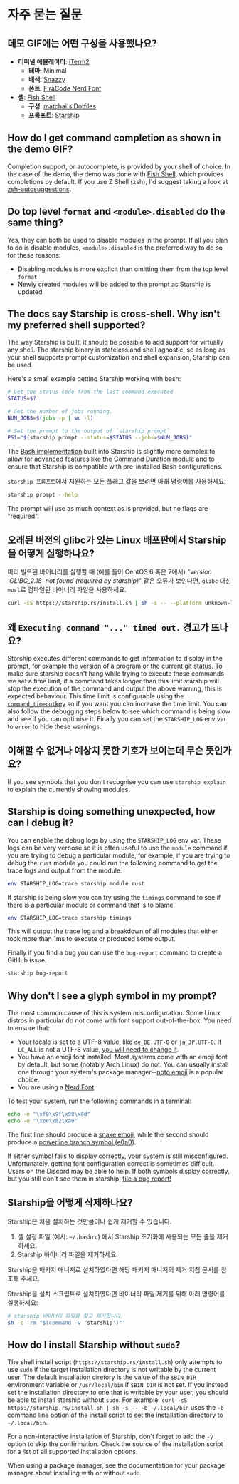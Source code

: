 # 자주 묻는 질문

## 데모 GIF에는 어떤 구성을 사용했나요?

- **터미널 에뮬레이터**: [iTerm2](https://iterm2.com/)
  - **테마**: Minimal
  - **배색**: [Snazzy](https://github.com/sindresorhus/iterm2-snazzy)
  - **폰트**: [FiraCode Nerd Font](https://www.nerdfonts.com/font-downloads)
- **셸**: [Fish Shell](https://fishshell.com/)
  - **구성**: [matchai's Dotfiles](https://github.com/matchai/dotfiles/blob/b6c6a701d0af8d145a8370288c00bb9f0648b5c2/.config/fish/config.fish)
  - **프롬프트**: [Starship](https://starship.rs/)

## How do I get command completion as shown in the demo GIF?

Completion support, or autocomplete, is provided by your shell of choice. In the case of the demo, the demo was done with [Fish Shell](https://fishshell.com/), which provides completions by default. If you use Z Shell (zsh), I'd suggest taking a look at [zsh-autosuggestions](https://github.com/zsh-users/zsh-autosuggestions).

## Do top level `format` and `<module>.disabled` do the same thing?

Yes, they can both be used to disable modules in the prompt. If all you plan to do is disable modules, `<module>.disabled` is the preferred way to do so for these reasons:

- Disabling modules is more explicit than omitting them from the top level `format`
- Newly created modules will be added to the prompt as Starship is updated

## The docs say Starship is cross-shell. Why isn't my preferred shell supported?

The way Starship is built, it should be possible to add support for virtually any shell. The starship binary is stateless and shell agnostic, so as long as your shell supports prompt customization and shell expansion, Starship can be used.

Here's a small example getting Starship working with bash:

```sh
# Get the status code from the last command executed
STATUS=$?

# Get the number of jobs running.
NUM_JOBS=$(jobs -p | wc -l)

# Set the prompt to the output of `starship prompt`
PS1="$(starship prompt --status=$STATUS --jobs=$NUM_JOBS)"
```

The [Bash implementation](https://github.com/starship/starship/blob/master/src/init/starship.bash) built into Starship is slightly more complex to allow for advanced features like the [Command Duration module](https://starship.rs/config/#command-duration) and to ensure that Starship is compatible with pre-installed Bash configurations.

`starship 프롬프트`에서 지원하는 모든 플래그 값을 보려면 아래 명령어를 사용하세요:

```sh
starship prompt --help
```

The prompt will use as much context as is provided, but no flags are "required".

## 오래된 버전의 glibc가 있는 Linux 배포판에서 Starship을 어떻게 실행하나요?

미리 빌드된 바이너리를 실행할 때 (예를 들어 CentOS 6 혹은 7에서) "_version 'GLIBC_2.18' not found (required by starship)_" 같은 오류가 보인다면, `glibc` 대신 `musl`로 컴파일된 바이너리 파일을 사용하세요.

```sh
curl -sS https://starship.rs/install.sh | sh -s -- --platform unknown-linux-musl
```

## 왜 `Executing command "..." timed out.` 경고가 뜨나요?

Starship executes different commands to get information to display in the prompt, for example the version of a program or the current git status. To make sure starship doesn't hang while trying to execute these commands we set a time limit, if a command takes longer than this limit starship will stop the execution of the command and output the above warning, this is expected behaviour. This time limit is configurable using the [`command_timeout`key](../config/#prompt) so if you want you can increase the time limit. You can also follow the debugging steps below to see which command is being slow and see if you can optimise it. Finally you can set the `STARSHIP_LOG` env var to `error` to hide these warnings.

## 이해할 수 없거나 예상치 못한 기호가 보이는데 무슨 뜻인가요?

If you see symbols that you don't recognise you can use `starship explain` to explain the currently showing modules.

## Starship is doing something unexpected, how can I debug it?

You can enable the debug logs by using the `STARSHIP_LOG` env var. These logs can be very verbose so it is often useful to use the `module` command if you are trying to debug a particular module, for example, if you are trying to debug the `rust` module you could run the following command to get the trace logs and output from the module.

```sh
env STARSHIP_LOG=trace starship module rust
```

If starship is being slow you can try using the `timings` command to see if there is a particular module or command that is to blame.

```sh
env STARSHIP_LOG=trace starship timings
```

This will output the trace log and a breakdown of all modules that either took more than 1ms to execute or produced some output.

Finally if you find a bug you can use the `bug-report` command to create a GitHub issue.

```sh
starship bug-report
```

## Why don't I see a glyph symbol in my prompt?

The most common cause of this is system misconfiguration. Some Linux distros in particular do not come with font support out-of-the-box. You need to ensure that:

- Your locale is set to a UTF-8 value, like `de_DE.UTF-8` or `ja_JP.UTF-8`. If `LC_ALL` is not a UTF-8 value, [you will need to change it](https://www.tecmint.com/set-system-locales-in-linux/).
- You have an emoji font installed. Most systems come with an emoji font by default, but some (notably Arch Linux) do not. You can usually install one through your system's package manager--[noto emoji](https://www.google.com/get/noto/help/emoji/) is a popular choice.
- You are using a [Nerd Font](https://www.nerdfonts.com/).

To test your system, run the following commands in a terminal:

```sh
echo -e "\xf0\x9f\x90\x8d"
echo -e "\xee\x82\xa0"
```

The first line should produce a [snake emoji](https://emojipedia.org/snake/), while the second should produce a [powerline branch symbol (e0a0)](https://github.com/ryanoasis/powerline-extra-symbols#glyphs).

If either symbol fails to display correctly, your system is still misconfigured. Unfortunately, getting font configuration correct is sometimes difficult. Users on the Discord may be able to help. If both symbols display correctly, but you still don't see them in starship, [file a bug report!](https://github.com/starship/starship/issues/new/choose)

## Starship을 어떻게 삭제하나요?

Starship은 처음 설치하는 것만큼이나 쉽게 제거할 수 있습니다.

1. 셸 설정 파일 (예시: `~/.bashrc`) 에서 Starship 초기화에 사용되는 모든 줄을 제거하세요.
1. Starship 바이너리 파일을 제거하세요.

Starship을 패키지 매니저로 설치하였다면 해당 패키지 매니저의 제거 지침 문서를 참조해 주세요.

Starship을 설치 스크립트로 설치하였다면 바이너리 파일 제거를 위해 아래 명령어를 실행하세요:

```sh
# starship 바이너리 파일을 찾고 제거합니다.
sh -c 'rm "$(command -v 'starship')"'
```

## How do I install Starship without `sudo`?

The shell install script (`https://starship.rs/install.sh`) only attempts to use `sudo` if the target installation directory is not writable by the current user. The default installation diretory is the value of the `$BIN_DIR` environment variable or `/usr/local/bin` if `$BIN_DIR` is not set. If you instead set the installation directory to one that is writable by your user, you should be able to install starship without `sudo`. For example, `curl -sS https://starship.rs/install.sh | sh -s -- -b ~/.local/bin` uses the `-b` command line option of the install script to set the installation directory to `~/.local/bin`.

For a non-interactive installation of Starship, don't forget to add the `-y` option to skip the confirmation. Check the source of the installation script for a list of all supported installation options.

When using a package manager, see the documentation for your package manager about installing with or without `sudo`.
